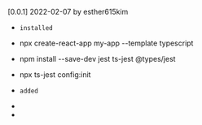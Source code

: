 [0.0.1] 2022-02-07
by esther615kim
- `installed`
- npx create-react-app my-app --template typescript
- npm install --save-dev jest ts-jest @types/jest
- npx ts-jest config:init

- `added`
-
-
